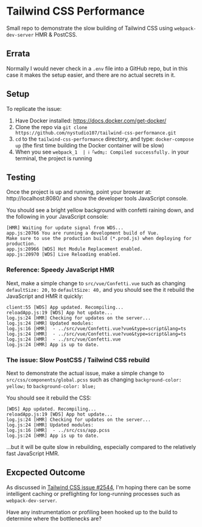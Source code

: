 # Tailwind CSS Performance

Small repo to demonstrate the slow building of Tailwind CSS using `webpack-dev-server` HMR & PostCSS.

## Errata

Normally I would never check in a `.env` file into a GitHub repo, but in this case it makes the setup easier, and there are no actual secrets in it.

## Setup

To replicate the issue:

1. Have Docker installed: https://docs.docker.com/get-docker/
2. Clone the repo via `git clone https://github.com/nystudio107/tailwind-css-performance.git`
3. `cd` to the `tailwind-css-performance` directory, and type: `docker-compose up` (the first time building the Docker container will be slow)
4. When you see `webpack_1  | ℹ ｢wdm｣: Compiled successfully.` in your terminal, the project is running

## Testing

Once the project is up and running, point your browser at: http://localhost:8080/ and show the developer tools JavaScript console.

You should see a bright yellow background with confetti raining down, and the following in your JavaScript console:

```
[HMR] Waiting for update signal from WDS...
app.js:20766 You are running a development build of Vue.
Make sure to use the production build (*.prod.js) when deploying for production.
app.js:20966 [WDS] Hot Module Replacement enabled.
app.js:20970 [WDS] Live Reloading enabled.
```

### Reference: Speedy JavaScript HMR

Next, make a simple change to `src/vue/Confetti.vue` such as changing `defaultSize: 20,` to `defaultSize: 40,` and you should see the it rebuild the JavaScript and HMR it quickly:

```
client:55 [WDS] App updated. Recompiling...
reloadApp.js:19 [WDS] App hot update...
log.js:24 [HMR] Checking for updates on the server...
log.js:24 [HMR] Updated modules:
log.js:16 [HMR]  - ../src/vue/Confetti.vue?vue&type=script&lang=ts
log.js:24 [HMR]  - ../src/vue/Confetti.vue?vue&type=script&lang=ts
log.js:24 [HMR]  - ../src/vue/Confetti.vue
log.js:24 [HMR] App is up to date.
```

### The issue: Slow PostCSS / Tailwind CSS rebuild

Next to demonstrate the actual issue, make a simple change to `src/css/components/global.pcss` such as changing `background-color: yellow;` to `background-color: blue;`

You should see it rebuild the CSS:

```
[WDS] App updated. Recompiling...
reloadApp.js:19 [WDS] App hot update...
log.js:24 [HMR] Checking for updates on the server...
log.js:24 [HMR] Updated modules:
log.js:16 [HMR]  - ../src/css/app.pcss
log.js:24 [HMR] App is up to date.
```

...but it will be quite slow in rebuilding, especially compared to the relatively fast JavaScript HMR.

## Excpected Outcome

As discussed in [Tailwind CSS issue #2544](https://github.com/tailwindlabs/tailwindcss/issues/2544), I'm hoping there can be some intelligent caching or preflighting for long-running processes such as `webpack-dev-server`.

Have any instrumentation or profiling been hooked up to the build to determine where the bottlenecks are?
